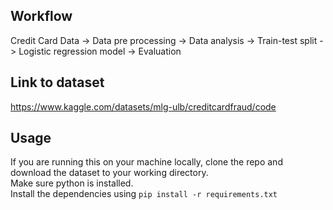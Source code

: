 ## Workflow
Credit Card Data -> Data pre processing -> Data analysis -> Train-test split -> Logistic regression model -> Evaluation

## Link to dataset
https://www.kaggle.com/datasets/mlg-ulb/creditcardfraud/code

## Usage
If you are running this on your machine locally, clone the repo and download the dataset to your working directory.
<br />
Make sure python is installed.
<br />
Install the dependencies using `pip install -r requirements.txt`
